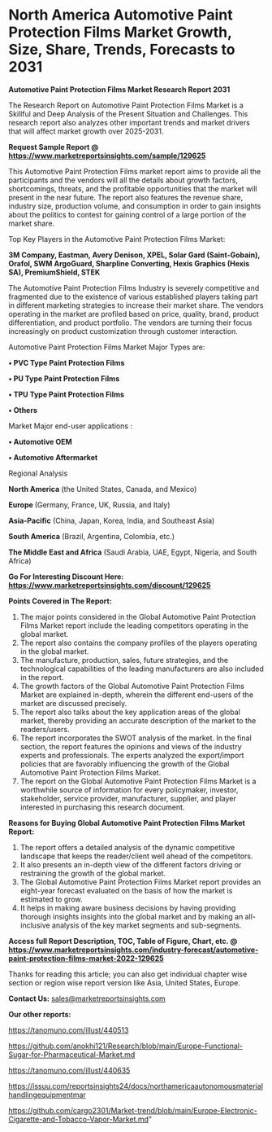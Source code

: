 # North America Automotive Paint Protection Films Market Growth, Size, Share, Trends, Forecasts to 2031

<strong>Automotive Paint Protection Films Market Research Report 2031</strong>

The Research Report on Automotive Paint Protection Films Market is a Skillful and Deep Analysis of the Present Situation and Challenges. This research report also analyzes other important trends and market drivers that will affect market growth over 2025-2031.

<strong>Request Sample Report @ <a href=https://www.marketreportsinsights.com/sample/129625>https://www.marketreportsinsights.com/sample/129625</a></strong>

This Automotive Paint Protection Films market report aims to provide all the participants and the vendors will all the details about growth factors, shortcomings, threats, and the profitable opportunities that the market will present in the near future. The report also features the revenue share, industry size, production volume, and consumption in order to gain insights about the politics to contest for gaining control of a large portion of the market share.

Top Key Players in the Automotive Paint Protection Films Market:

<strong>3M Company, Eastman, Avery Denison, XPEL, Solar Gard (Saint-Gobain), Orafol, SWM ArgoGuard, Sharpline Converting, Hexis Graphics (Hexis SA), PremiumShield, STEK</strong>

The Automotive Paint Protection Films Industry is severely competitive and fragmented due to the existence of various established players taking part in different marketing strategies to increase their market share. The vendors operating in the market are profiled based on price, quality, brand, product differentiation, and product portfolio. The vendors are turning their focus increasingly on product customization through customer interaction.

Automotive Paint Protection Films Market Major Types are:

<strong>• PVC Type Paint Protection Films

• PU Type Paint Protection Films

• TPU Type Paint Protection Films

• Others</strong>

Market Major end-user applications :

<strong>• Automotive OEM

• Automotive Aftermarket</strong>

Regional Analysis

</u><strong><b>North America</b></strong> (the United States, Canada, and Mexico)

<strong><b>Europe </b></strong>(Germany, France, UK, Russia, and Italy)

<strong><b>Asia-Pacific</b></strong> (China, Japan, Korea, India, and Southeast Asia)

<strong><b>South America</b></strong> (Brazil, Argentina, Colombia, etc.)

<strong><b>The Middle East and Africa</b></strong> (Saudi Arabia, UAE, Egypt, Nigeria, and South Africa)

<strong>Go For Interesting Discount Here: <a href=https://www.marketreportsinsights.com/discount/129625>https://www.marketreportsinsights.com/discount/129625</a></strong>

<strong>Points Covered in The Report:</strong>
<ol>
  <li>The major points considered in the Global Automotive Paint Protection Films Market report include the leading competitors operating in the global market.</li>
  <li>The report also contains the company profiles of the players operating in the global market.</li>
  <li>The manufacture, production, sales, future strategies, and the technological capabilities of the leading manufacturers are also included in the report.</li>
  <li>The growth factors of the Global Automotive Paint Protection Films Market are explained in-depth, wherein the different end-users of the market are discussed precisely.</li>
  <li>The report also talks about the key application areas of the global market, thereby providing an accurate description of the market to the readers/users.</li>
  <li>The report incorporates the SWOT analysis of the market. In the final section, the report features the opinions and views of the industry experts and professionals. The experts analyzed the export/import policies that are favorably influencing the growth of the Global Automotive Paint Protection Films Market.</li>
  <li>The report on the Global Automotive Paint Protection Films Market is a worthwhile source of information for every policymaker, investor, stakeholder, service provider, manufacturer, supplier, and player interested in purchasing this research document.</li>
</ol>
<strong>Reasons for Buying Global Automotive Paint Protection Films Market Report:</strong>

<ol>
  <li>The report offers a detailed analysis of the dynamic competitive landscape that keeps the reader/client well ahead of the competitors.</li>
  <li>It also presents an in-depth view of the different factors driving or restraining the growth of the global market.</li>
  <li>The Global Automotive Paint Protection Films Market report provides an eight-year forecast evaluated on the basis of how the market is estimated to grow.</li>
  <li>It helps in making aware business decisions by having providing thorough insights insights into the global market and by making an all-inclusive analysis of the key market segments and sub-segments.</li>
</ol>
<strong>Access full Report Description, TOC, Table of Figure, Chart, etc. @ <a href=https://www.marketreportsinsights.com/industry-forecast/automotive-paint-protection-films-market-2022-129625>https://www.marketreportsinsights.com/industry-forecast/automotive-paint-protection-films-market-2022-129625</a></strong>


Thanks for reading this article; you can also get individual chapter wise section or region wise report version like Asia, United States, Europe.

<strong>Contact Us:</strong>
sales@marketreportsinsights.com

<strong>Our other reports:</strong>

<a href=https://tanomuno.com/illust/440513>https://tanomuno.com/illust/440513</a>

<a href=https://github.com/anokhi121/Research/blob/main/Europe-Functional-Sugar-for-Pharmaceutical-Market.md>https://github.com/anokhi121/Research/blob/main/Europe-Functional-Sugar-for-Pharmaceutical-Market.md</a>

<a href=https://tanomuno.com/illust/440635>https://tanomuno.com/illust/440635</a>

<a href=https://issuu.com/reportsinsights24/docs/northamericaautonomousmaterialhandlingequipmentmar>https://issuu.com/reportsinsights24/docs/northamericaautonomousmaterialhandlingequipmentmar</a>

<a href=https://github.com/cargo2301/Market-trend/blob/main/Europe-Electronic-Cigarette-and-Tobacco-Vapor-Market.md>https://github.com/cargo2301/Market-trend/blob/main/Europe-Electronic-Cigarette-and-Tobacco-Vapor-Market.md</a>"
